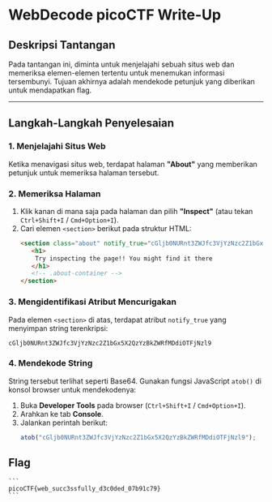 # WebDecode picoCTF Write-Up

## Deskripsi Tantangan
Pada tantangan ini, diminta untuk menjelajahi sebuah situs web dan memeriksa elemen-elemen tertentu untuk menemukan informasi tersembunyi. Tujuan akhirnya adalah mendekode petunjuk yang diberikan untuk mendapatkan flag.

---

## Langkah-Langkah Penyelesaian

### 1. Menjelajahi Situs Web
Ketika menavigasi situs web, terdapat halaman **"About"** yang memberikan petunjuk untuk memeriksa halaman tersebut.

### 2. Memeriksa Halaman
1. Klik kanan di mana saja pada halaman dan pilih **"Inspect"** (atau tekan `Ctrl+Shift+I` / `Cmd+Option+I`).
2. Cari elemen `<section>` berikut pada struktur HTML:
    ```html
    <section class="about" notify_true="cGljb0NURnt3ZWJfc3VjYzNzc2Z1bGx5X2QzYzBkZWRfMDdiOTFjNzl9">
       <h1>
        Try inspecting the page!! You might find it there
       </h1>
       <!-- .about-container -->
    </section>
    ```

### 3. Mengidentifikasi Atribut Mencurigakan
Pada elemen `<section>` di atas, terdapat atribut `notify_true` yang menyimpan string terenkripsi:
```
cGljb0NURnt3ZWJfc3VjYzNzc2Z1bGx5X2QzYzBkZWRfMDdiOTFjNzl9
```

### 4. Mendekode String
String tersebut terlihat seperti Base64. Gunakan fungsi JavaScript `atob()` di konsol browser untuk mendekodenya:
1. Buka **Developer Tools** pada browser (`Ctrl+Shift+I` / `Cmd+Option+I`).
2. Arahkan ke tab **Console**.
3. Jalankan perintah berikut:
    ```javascript
    atob("cGljb0NURnt3ZWJfc3VjYzNzc2Z1bGx5X2QzYzBkZWRfMDdiOTFjNzl9");
    ```
    
## Flag
    ```
    picoCTF{web_succ3ssfully_d3c0ded_07b91c79}
    ```
